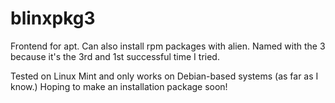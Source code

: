 # blinxpkg3
Frontend for apt. Can also install rpm packages with alien.
Named with the 3 because it's the 3rd and 1st successful time I tried.

Tested on Linux Mint and only works on Debian-based systems (as far as I know.)
Hoping to make an installation package soon!
